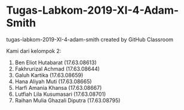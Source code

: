 # Tugas-Labkom-2019-XI-4-Adam-Smith
tugas-labkom-2019-XI-4-adam-smith created by GitHub Classroom

Kami dari kelompok 2:
1) Ben Eliot Hutabarat (17.63.08613)
2) Fakhrurizal Achmad (17.63.08644)
3) Galuh Kartika (17.63.08659)
4) Hana Aliyah Muti (17.63.08665)
5) Harfi Amania Khansa (17.63.08667)
6) Lutfiah Lila Kusumasari (17.63.08701)
7) Raihan Mulia Ghazali Diputra (17.63.08795)

